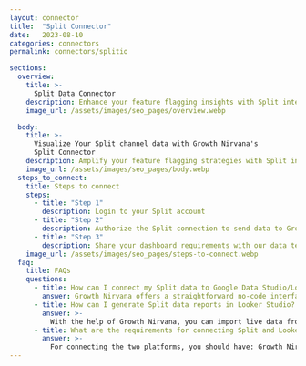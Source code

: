 ```yaml
---
layout: connector
title:  "Split Connector"
date:   2023-08-10
categories: connectors
permalink: connectors/splitio

sections:
  overview:
    title: >-
      Split Data Connector
    description: Enhance your feature flagging insights with Split integration. Seamlessly merge feature flagging data from Split with Looker Studio's analytical capabilities, unlocking insights that shape software release strategies, feature adoption, and operational excellence.
    image_url: /assets/images/seo_pages/overview.webp

  body:
    title: >-
      Visualize Your Split channel data with Growth Nirvana's
      Split Connector
    description: Amplify your feature flagging strategies with Split insights integrated into Looker Studio.
    image_url: /assets/images/seo_pages/body.webp
  steps_to_connect:
    title: Steps to connect
    steps:
      - title: "Step 1"
        description: Login to your Split account
      - title: "Step 2"
        description: Authorize the Split connection to send data to Growth Nirvana
      - title: "Step 3"
        description: Share your dashboard requirements with our data team. We will build the report for you.
    image_url: /assets/images/seo_pages/steps-to-connect.webp
  faq:
    title: FAQs
    questions:
      - title: How can I connect my Split data to Google Data Studio/Looker Studio?
        answer: Growth Nirvana offers a straightforward no-code interface to connect to Split data sources.
      - title: How can I generate Split data reports in Looker Studio?
        answer: >-
          With the help of Growth Nirvana, you can import live data from Split into Looker Studio. These data can be viewed in charts, tables, and dashboards to generate branded reports that can be shared instantly.
      - title: What are the requirements for connecting Split and Looker Studio?
        answer: >-
          For connecting the two platforms, you should have: Growth Nirvana Account and Split Ads Account
---
```

